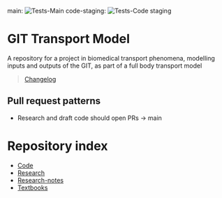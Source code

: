 main: ![Tests-Main](https://github.com/BiomedEngineering2ndBrain/GIT-Transport-Model/actions/workflows/MATLAB_tests.yml/badge.svg?branch=main)
code-staging: ![Tests-Code staging](https://github.com/BiomedEngineering2ndBrain/GIT-Transport-Model/actions/workflows/MATLAB_tests.yml/badge.svg?branch=code-staging)

# GIT Transport Model
A repository for a project in biomedical transport phenomena, modelling inputs and outputs of the GIT, as part of a full body transport model
> [Changelog](CHANGELOG.md)

## Pull request patterns
- Research and draft code should open PRs -> main

# Repository index
- [Code](Code/Code.md)
- [Research](Research/Research.md)
- [Research-notes](Research-notes/Research-notes.md)
- [Textbooks](Textbooks/Textbooks.md)
  
